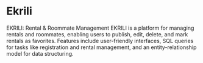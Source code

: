 # Ekrili
EKRILI: Rental &amp; Roommate Management EKRILI is a platform for managing rentals and roommates, enabling users to publish, edit, delete, and mark rentals as favorites. Features include user-friendly interfaces, SQL queries for tasks like registration and rental management, and an entity-relationship model for data structuring.
